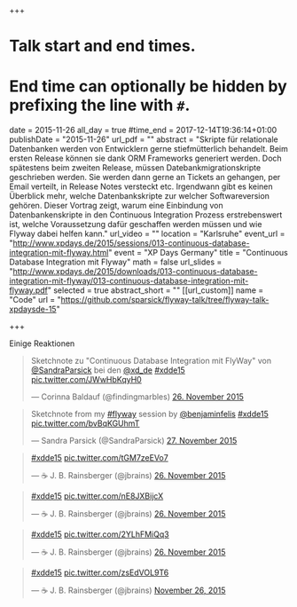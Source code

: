 +++
# Talk start and end times.
# End time can optionally be hidden by prefixing the line with `#`.
date = 2015-11-26
all_day = true
#time_end = 2017-12-14T19:36:14+01:00
publishDate = "2015-11-26"
url_pdf = ""
abstract = "Skripte für relationale Datenbanken werden von Entwicklern gerne stiefmütterlich behandelt. Beim ersten Release können sie dank ORM Frameworks generiert werden. Doch spätestens beim zweiten Release, müssen Datebankmigrationskripte geschrieben werden. Sie werden dann gerne an Tickets an gehangen, per Email verteilt, in Release Notes versteckt etc. Irgendwann gibt es keinen Überblick mehr, welche Datenbankskripte zur welcher Softwareversion gehören. Dieser Vortrag zeigt, warum eine Einbindung von Datenbankenskripte in den Continuous Integration Prozess erstrebenswert ist, welche Voraussetzung dafür geschaffen werden müssen und wie Flyway dabei helfen kann."
url_video = ""
location = "Karlsruhe"
event_url = "http://www.xpdays.de/2015/sessions/013-continuous-database-integration-mit-flyway.html"
event = "XP Days Germany"
title = "Continuous Database Integration mit Flyway"
math = false
url_slides = "http://www.xpdays.de/2015/downloads/013-continuous-database-integration-mit-flyway/013-continuous-database-integration-mit-flyway.pdf"
selected = true
abstract_short = ""
[[url_custom]]
name = "Code"
url = "https://github.com/sparsick/flyway-talk/tree/flyway-talk-xpdaysde-15"

+++

Einige Reaktionen

<blockquote class="twitter-tweet" data-lang="de"><p lang="en" dir="ltr">Sketchnote zu &quot;Continuous Database Integration mit FlyWay&quot; von <a href="https://twitter.com/SandraParsick">@SandraParsick</a> bei den <a href="https://twitter.com/xd_de">@xd_de</a> <a href="https://twitter.com/hashtag/xdde15?src=hash">#xdde15</a> <a href="https://t.co/JWwHbKqyH0">pic.twitter.com/JWwHbKqyH0</a></p>&mdash; Corinna Baldauf (@findingmarbles) <a href="https://twitter.com/findingmarbles/status/669988004728016897">26. November 2015</a></blockquote>
<script async src="//platform.twitter.com/widgets.js" charset="utf-8"></script>

<blockquote class="twitter-tweet" data-lang="de"><p lang="en" dir="ltr">Sketchnote from my <a href="https://twitter.com/hashtag/flyway?src=hash">#flyway</a> session by <a href="https://twitter.com/benjaminfelis">@benjaminfelis</a> <a href="https://twitter.com/hashtag/xdde15?src=hash">#xdde15</a> <a href="https://t.co/bvBqKGUhmT">pic.twitter.com/bvBqKGUhmT</a></p>&mdash; Sandra Parsick (@SandraParsick) <a href="https://twitter.com/SandraParsick/status/670211450309316608">27. November 2015</a></blockquote>
<script async src="//platform.twitter.com/widgets.js" charset="utf-8"></script>

<blockquote class="twitter-tweet" data-lang="de"><p lang="und" dir="ltr"><a href="https://twitter.com/hashtag/xdde15?src=hash">#xdde15</a> <a href="https://t.co/tGM7zeEVo7">pic.twitter.com/tGM7zeEVo7</a></p>&mdash; ☕ J. B. Rainsberger (@jbrains) <a href="https://twitter.com/jbrains/status/669803973101158400">26. November 2015</a></blockquote>
<script async src="//platform.twitter.com/widgets.js" charset="utf-8"></script>

<blockquote class="twitter-tweet" data-lang="de"><p lang="und" dir="ltr"><a href="https://twitter.com/hashtag/xdde15?src=hash">#xdde15</a> <a href="https://t.co/nE8JXBijcX">pic.twitter.com/nE8JXBijcX</a></p>&mdash; ☕ J. B. Rainsberger (@jbrains) <a href="https://twitter.com/jbrains/status/669804282049396736">26. November 2015</a></blockquote>
<script async src="//platform.twitter.com/widgets.js" charset="utf-8"></script>

<blockquote class="twitter-tweet" data-lang="de"><p lang="und" dir="ltr"><a href="https://twitter.com/hashtag/xdde15?src=hash">#xdde15</a> <a href="https://t.co/2YLhFMiQq3">pic.twitter.com/2YLhFMiQq3</a></p>&mdash; ☕ J. B. Rainsberger (@jbrains) <a href="https://twitter.com/jbrains/status/669808068104966144">26. November 2015</a></blockquote>
<script async src="//platform.twitter.com/widgets.js" charset="utf-8"></script>

<blockquote class="twitter-tweet" data-lang="de"><p lang="und" dir="ltr"><a href="https://twitter.com/hashtag/xdde15?src=hash">#xdde15</a> <a href="https://t.co/zsEdVOL9T6">pic.twitter.com/zsEdVOL9T6</a></p>&mdash; ☕ J. B. Rainsberger (@jbrains) <a href="https://twitter.com/jbrains/status/669813316634681344">November 26, 2015</a></blockquote>
<script async src="//platform.twitter.com/widgets.js" charset="utf-8"></script>
